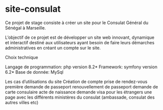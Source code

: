 # site-consulat
Ce projet de stage consiste à créer un site pour le Consulat Général du Sénégal à Marseille.

L’objectif de ce projet est de développer un site web innovant, dynamique et interactif destiné aux utilisateurs ayant besoin de faire leurs démarches administratives en créant un compte sur le site.

Choix technique

Langage de programmation: php version 8.2*
Framework: symfony version 6.2*
Base de donnée: MySql

Les cas d’utilisations du site
Création de compte
prise de rendez-vous
première demande de passeport
renouvellement de passeport
demande de carte consulaire
acte de naissance
demande visa pour les étrangers
une page avec les différents ministères du consulat (ambassade, consulat des autres villes etc)


